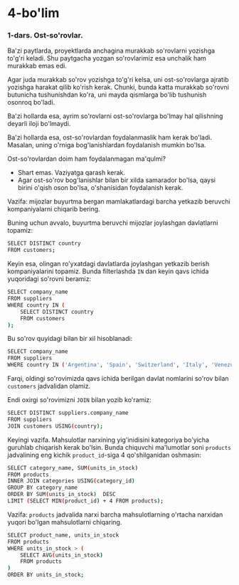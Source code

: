 # 4-bo'lim

### 1-dars. Ost-so'rovlar.

Ba'zi paytlarda, proyektlarda anchagina murakkab so'rovlarni yozishga to'g'ri keladi. Shu paytgacha yozgan so'rovlarimiz esa unchalik ham murakkab emas edi.

Agar juda murakkab so'rov yozishga to'g'ri kelsa, uni ost-so'rovlarga ajratib yozishga harakat qilib ko'rish kerak. Chunki, bunda katta murakkab so'rovni butunicha tushunishdan ko'ra, uni mayda qismlarga bo'lib tushunish osonroq bo'ladi.

Ba'zi hollarda esa, ayrim so'rovlarni ost-so'rovlarga bo'lmay hal qilishning deyarli  iloji bo'lmaydi.

Ba'zi hollarda esa, ost-so'rovlardan foydalanmaslik ham kerak bo'ladi. Masalan, uning o'rniga bog'lanishlardan foydalanish mumkin bo'lsa.

Ost-so'rovlardan doim ham foydalanmagan ma'qulmi?

* Shart emas. Vaziyatga qarash kerak.
* Agar ost-so'rov bog'lanishlar bilan bir xilda samarador bo'lsa, qaysi birini o'qish oson bo'lsa, o'shanisidan foydalanish kerak.

Vazifa: mijozlar buyurtma bergan mamlakatlardagi barcha yetkazib beruvchi kompaniyalarni chiqarib bering.

Buning uchun avvalo, buyurtma beruvchi mijozlar joylashgan davlatlarni topamiz:

```bash
SELECT DISTINCT country
FROM customers;
```

Keyin esa, olingan ro'yxatdagi davlatlarda joylashgan yetkazib berish kompaniyalarini topamiz. Bunda filterlashda `IN` dan keyin qavs ichida yuqoridagi so'rovni beramiz:

```bash
SELECT company_name
FROM suppliers
WHERE country IN (
	SELECT DISTINCT country
	FROM customers
);
```

Bu so'rov quyidagi bilan bir xil hisoblanadi:

```bash
SELECT company_name
FROM suppliers
WHERE country IN ('Argentina', 'Spain', 'Switzerland', 'Italy', 'Venezuela');
```

Farqi, oldingi so'rovimizda qavs ichida berilgan davlat nomlarini so'rov bilan `customers` jadvalidan olamiz.

Endi oxirgi so'rovimizni `JOIN` bilan yozib ko'ramiz:

```bash
SELECT DISTINCT suppliers.company_name 
FROM suppliers
JOIN customers USING(country);
```

Keyingi vazifa. Mahsulotlar narxining yig'inidisini kategoriya bo'yicha guruhlab chiqarish kerak bo'lsin. Bunda chiquvchi ma'lumotlar soni `products` jadvalining eng kichik `product_id`-siga 4 qo'shilganidan oshmasin:

```bash
SELECT category_name, SUM(units_in_stock)
FROM products
INNER JOIN categories USING(category_id)
GROUP BY category_name
ORDER BY SUM(units_in_stock)  DESC
LIMIT (SELECT MIN(product_id) + 4 FROM products);
```

Vazifa: `products` jadvalida narxi barcha mahsulotlarning o'rtacha narxidan yuqori bo'lgan mahsulotlarni chiqaring.

```bash
SELECT product_name, units_in_stock 
FROM products
WHERE units_in_stock > (
	SELECT AVG(units_in_stock)
	FROM products
)
ORDER BY units_in_stock;
```
